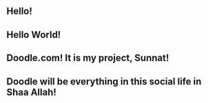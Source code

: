 ## Hello!

## Hello World!

## Doodle.com! It is my project, Sunnat!

## Doodle will be everything in this social life in Shaa Allah!
